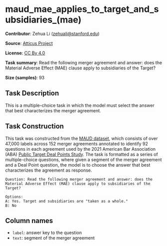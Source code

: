# maud_mae_applies_to_target_and_subsidiaries_(mae) 
 **Contributor**: Zehua Li (zehuali@stanford.edu)
 
 **Source**: [Atticus Project](https://www.atticusprojectai.org/maud)
 
 **License**: [CC By 4.0](https://creativecommons.org/licenses/by/4.0/)
 
 **Task summary**: Read the following merger agreement and answer: does the Material Adverse Effect (MAE) clause apply to subsidiaries of the Target?
 
 **Size (samples)**: 93
 
 ## Task Description
 
 This is a multiple-choice task in which the model must select the answer that best characterizes the merger agreement.
 
 ## Task Construction
 
 This task was constructed from the [MAUD dataset](https://www.atticusprojectai.org/maud), which consists of over 47,000 labels across 152 merger agreements annotated to identify 92 questions in each agreement used by the 2021 American Bar Association (ABA) [Public Target Deal Points Study](https://www.americanbar.org/groups/business_law/committees/ma/deal_points/). The task is formatted as a series of multiple-choice questions, where given a segment of the merger agreement and a Deal Point question, the model is to choose the answer that best characterizes the agreement as response.
 
 ```text
 Question: Read the following merger agreement and answer: does the Material Adverse Effect (MAE) clause apply to subsidiaries of the Target?
 ```
 
 ```text
 Options:
 A: Yes. Target and subsidiaries are "taken as a whole."
 B: No
 ```
 
 ## Column names
 
 - `label`: answer key to the question
 - `text`: segment of the merger agreement
